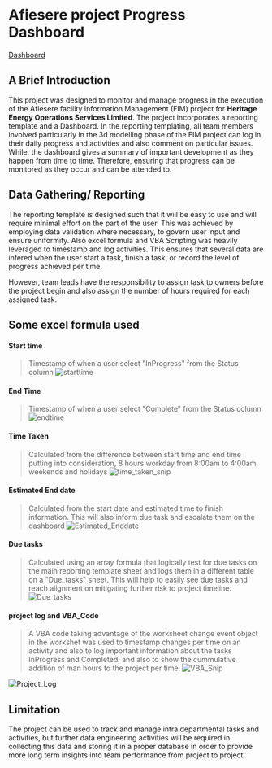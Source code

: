 # Afiesere project Progress Dashboard
[Dashboard](blobs/Capture.PNG)
## A Brief Introduction
This project was designed to monitor and manage progress in the execution of the Afiesere 
facility Information Management (FIM) project for **Heritage Energy Operations Services Limited**. 
The project incorporates a reporting template and a Dashboard. In the reporting templating, 
all team members involved particularly in the 3d modelling phase of the FIM project can log in their daily progress and activities and also comment on particular issues. While, the dashboard gives a summary of important development as they happen from time to time. Therefore, ensuring that progress can be monitored as they occur and can be attended to.

## Data Gathering/ Reporting
The reporting template is designed such that it will be easy to use and will require minimal effort on the part of the user. This was achieved by employing data validation where necessary, to govern user input and ensure uniformity. Also excel formula and VBA Scripting was heavily leveraged to timestamp and log activities. This ensures that several data are infered when the user start a task, finish a task, or record the level of progress achieved per time.

However, team leads have the responsibility to assign task to owners before the project begin and also assign the number of hours required for each assigned task.

## Some excel formula used 

#### Start time
> Timestamp of when a user select "InProgress" from the Status column
![starttime](https://github.com/Jola-Olatunji/Afiesere_Project_progress_Dashboard/blobs/start_date_snip.png)


#### End Time
> Timestamp of when a user select "Complete" from the Status column
![endtime](https://github.com/Jola-Olatunji/Afiesere_Project_progress_Dashboard/blobs/enddate_snip.png)


#### Time Taken
> Calculated from the difference between start time and end time putting into consideration, 8 hours workday from 8:00am to 4:00am, weekends and holidays
![time_taken_snip](https://github.com/Jola-Olatunji/Afiesere_Project_progress_Dashboard/blobs/time_taken_snip.png)


#### Estimated End date
> Calculated from the start date and estimated time to finish information. This will also inform due task and escalate them on the dashboard
![Estimated_Enddate](https://github.com/Jola-Olatunji/Afiesere_Project_progress_Dashboard/blobs/Estimated_Enddate.png)



#### Due tasks
> Calculated using an array formula that logically test for due tasks on the main reporting template sheet and logs them in a different table on a "Due_tasks" sheet. This will help to easily see due tasks and reach alignment on mitigating further risk to project timeline. 
![Due_tasks](https://github.com/Jola-Olatunji/Afiesere_Project_progress_Dashboard/blobs/Due_tasks.png)


#### project log and VBA_Code
> A VBA code taking advantage of the worksheet change event object in the workshet was used to timestamp changes per time on an activity and also to log important information about the tasks InProgress and Completed. and also to show the cummulative addition of man hours to the project per time.
![VBA_Snip](https://github.com/Jola-Olatunji/Afiesere_Project_progress_Dashboard/blobs/VBA_Snip.png)

![Project_Log](https://github.com/Jola-Olatunji/Afiesere_Project_progress_Dashboard/blobs/Project_Log.png)


## Limitation
The project can be used to track  and manage intra departmental tasks and activities, but further data engineering activities will be required in collecting this data and storing it in a proper database in order to provide more long term insights into team performance from project to project.
